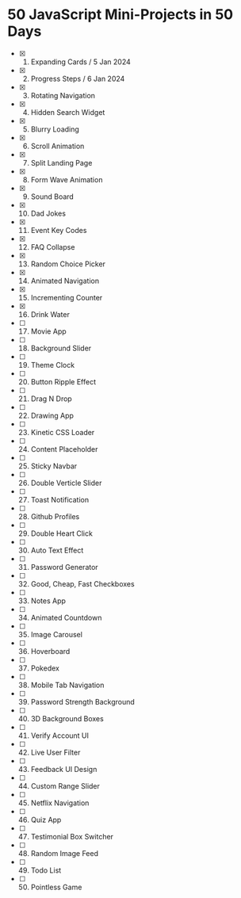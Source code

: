 # 50 JavaScript Mini-Projects in 50 Days

- [x] 1. Expanding Cards / 5 Jan 2024
- [x] 2. Progress Steps / 6 Jan 2024
- [x] 3. Rotating Navigation
- [x] 4. Hidden Search Widget
- [x] 5. Blurry Loading
- [x] 6. Scroll Animation
- [x] 7. Split Landing Page
- [x] 8. Form Wave Animation
- [x] 9. Sound Board
- [x] 10. Dad Jokes
- [x] 11. Event Key Codes
- [x] 12. FAQ Collapse
- [x] 13. Random Choice Picker
- [x] 14. Animated Navigation
- [x] 15. Incrementing Counter
- [x] 16. Drink Water
- [ ] 17. Movie App
- [ ] 18. Background Slider
- [ ] 19. Theme Clock
- [ ] 20. Button Ripple Effect
- [ ] 21. Drag N Drop
- [ ] 22. Drawing App
- [ ] 23. Kinetic CSS Loader
- [ ] 24. Content Placeholder
- [ ] 25. Sticky Navbar
- [ ] 26. Double Verticle Slider
- [ ] 27. Toast Notification
- [ ] 28. Github Profiles
- [ ] 29. Double Heart Click
- [ ] 30. Auto Text Effect
- [ ] 31. Password Generator
- [ ] 32. Good, Cheap, Fast Checkboxes
- [ ] 33. Notes App
- [ ] 34. Animated Countdown
- [ ] 35. Image Carousel
- [ ] 36. Hoverboard
- [ ] 37. Pokedex
- [ ] 38. Mobile Tab Navigation
- [ ] 39. Password Strength Background
- [ ] 40. 3D Background Boxes
- [ ] 41. Verify Account UI
- [ ] 42. Live User Filter
- [ ] 43. Feedback UI Design
- [ ] 44. Custom Range Slider
- [ ] 45. Netflix Navigation
- [ ] 46. Quiz App
- [ ] 47. Testimonial Box Switcher
- [ ] 48. Random Image Feed
- [ ] 49. Todo List
- [ ] 50. Pointless Game
